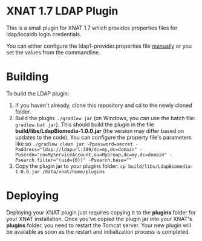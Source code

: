 # XNAT 1.7 LDAP Plugin #

This is a small plugin for XNAT 1.7 which provides properties files for ldap/localdb login credentials.

You can either configure the ldap1-provider.properties file [manually](https://wiki.xnat.org/display/XNAT16/Services.Properties+Configuration)
or you set the values from the commandline.


# Building #

To build the LDAP plugin:

1. If you haven't already, clone this repository and cd to the newly cloned folder.
1. Build the plugin: `./gradlew jar` (on Windows, you can use the batch file: `gradlew.bat jar`). This should build the plugin in the file **build/libs/LdapBiomedia-1.0.0.jar** (the version may differ based on updates to the code). You can configure the property file's parameters like so `./gradlew clean jar -Ppassword=secret -Paddress="ldap://ldapurl:389/dc=my,dc=domain" -Puserdn="cn=MyServiceAccount,ou=MyGroup,dc=my,dc=domain" -Psearch.filter="(uid={0})" -Psearch.base=""`
1. Copy the plugin jar to your plugins folder: `cp build/libs/LdapBiomedia-1.0.0.jar /data/xnat/home/plugins`

# Deploying #

Deploying your XNAT plugin just requires copying it to the **plugins** folder for your XNAT installation. 
Once you've copied the plugin jar into your XNAT's **plugins** folder, you need to restart the Tomcat server. Your new plugin will be available as soon as the restart and initialization process is completed.

